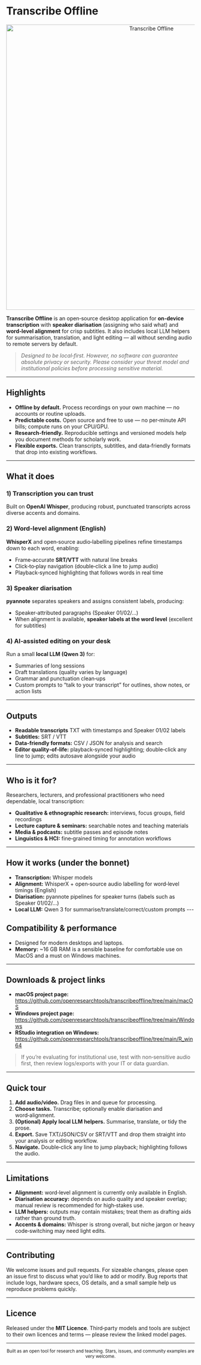 # Transcribe Offline

<p align="center">
  <img src="https://github.com/user-attachments/assets/9b133851-6849-42fd-8d0e-a5cbc60b7e35" width="760" alt="Transcribe Offline">
</p>

**Transcribe Offline** is an open‑source desktop application for **on‑device transcription** with **speaker diarisation** (assigning who said what) and **word‑level alignment** for crisp subtitles. It also includes local LLM helpers for summarisation, translation, and light editing — all without sending audio to remote servers by default.

> *Designed to be local‑first. However, no software can guarantee absolute privacy or security. Please consider your threat model and institutional policies before processing sensitive material.*

---

## Highlights

- **Offline by default.** Process recordings on your own machine — no accounts or routine uploads.  
- **Predictable costs.** Open source and free to use — no per‑minute API bills; compute runs on your CPU/GPU.  
- **Research‑friendly.** Reproducible settings and versioned models help you document methods for scholarly work.  
- **Flexible exports.** Clean transcripts, subtitles, and data‑friendly formats that drop into existing workflows.

---

## What it does

### 1) Transcription you can trust
Built on **OpenAI Whisper**, producing robust, punctuated transcripts across diverse accents and domains.

### 2) Word‑level alignment (English)
**WhisperX** and open‑source audio‑labelling pipelines refine timestamps down to each word, enabling:

- Frame‑accurate **SRT/VTT** with natural line breaks  
- Click‑to‑play navigation (double‑click a line to jump audio)  
- Playback‑synced highlighting that follows words in real time

### 3) Speaker diarisation
**pyannote** separates speakers and assigns consistent labels, producing:

- Speaker‑attributed paragraphs (Speaker 01/02/…)  
- When alignment is available, **speaker labels at the word level** (excellent for subtitles)

### 4) AI‑assisted editing on your desk
Run a small **local LLM (Qwen 3)** for:

- Summaries of long sessions  
- Draft translations (quality varies by language)  
- Grammar and punctuation clean‑ups  
- Custom prompts to “talk to your transcript” for outlines, show notes, or action lists  

---

## Outputs

- **Readable transcripts** TXT with timestamps and Speaker 01/02 labels  
- **Subtitles:** SRT / VTT  
- **Data‑friendly formats:** CSV / JSON for analysis and search  
- **Editor quality‑of‑life:** playback‑synced highlighting; double‑click any line to jump; edits autosave alongside your audio

---

## Who is it for?

Researchers, lecturers, and professional practitioners who need dependable, local transcription:

- **Qualitative & ethnographic research:** interviews, focus groups, field recordings  
- **Lecture capture & seminars:** searchable notes and teaching materials  
- **Media & podcasts:** subtitle passes and episode notes  
- **Linguistics & HCI:** fine‑grained timing for annotation workflows

---

## How it works (under the bonnet)

- **Transcription:** Whisper models  
- **Alignment:** WhisperX + open‑source audio labelling for word‑level timings (English)  
- **Diarisation:** pyannote pipelines for speaker turns (labels such as Speaker 01/02/…)  
- **Local LLM:** Qwen 3 for summarise/translate/correct/custom prompts  ---

## Compatibility & performance

- Designed for modern desktops and laptops.  
- **Memory:** ~16 GB RAM is a sensible baseline for comfortable use on MacOS and a must on Windows machines.

---

## Downloads & project links

- **macOS project page:** <https://github.com/openresearchtools/transcribeoffline/tree/main/macOS>  
- **Windows project page:** <https://github.com/openresearchtools/transcribeoffline/tree/main/Windows>  
- **RStudio integration on Windows:** <https://github.com/openresearchtools/transcribeoffline/tree/main/R_win64>

> If you’re evaluating for institutional use, test with non‑sensitive audio first, then review logs/exports with your IT or data guardian.

---

## Quick tour

1. **Add audio/video.** Drag files in and queue for processing.  
2. **Choose tasks.** Transcribe; optionally enable diarisation and word‑alignment.  
3. **(Optional) Apply local LLM helpers.** Summarise, translate, or tidy the prose.  
4. **Export.** Save TXT/JSON/CSV or SRT/VTT and drop them straight into your analysis or editing workflow.  
5. **Navigate.** Double‑click any line to jump playback; highlighting follows the audio.

---

## Limitations

- **Alignment:** word‑level alignment is currently only available in English.  
- **Diarisation accuracy:** depends on audio quality and speaker overlap; manual review is recommended for high‑stakes use.  
- **LLM helpers:** outputs may contain mistakes; treat them as drafting aids rather than ground truth.  
- **Accents & domains:** Whisper is strong overall, but niche jargon or heavy code‑switching may need light edits.

---

## Contributing

We welcome issues and pull requests. For sizeable changes, please open an issue first to discuss what you’d like to add or modify. Bug reports that include logs, hardware specs, OS details, and a small sample help us reproduce problems quickly.

---

## Licence

Released under the **MIT Licence**. Third‑party models and tools are subject to their own licences and terms — please review the linked model pages.

---

<p align="center">
  <sub>Built as an open tool for research and teaching. Stars, issues, and community examples are very welcome.</sub>
</p>
